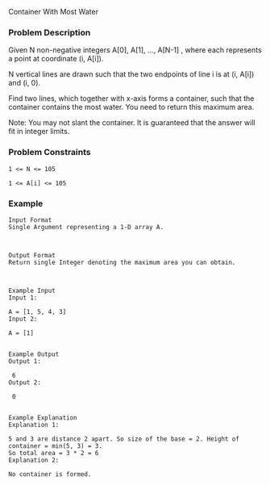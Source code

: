 Container With Most Water

### Problem Description

Given N non-negative integers A[0], A[1], ..., A[N-1] , where each represents a point at coordinate (i, A[i]).

N vertical lines are drawn such that the two endpoints of line i is at (i, A[i]) and (i, 0).

Find two lines, which together with x-axis forms a container, such that the container contains the most water. You need to return this maximum area.

Note: You may not slant the container. It is guaranteed that the answer will fit in integer limits.

### Problem Constraints

```
1 <= N <= 105

1 <= A[i] <= 105
```

### Example

```
Input Format
Single Argument representing a 1-D array A.



Output Format
Return single Integer denoting the maximum area you can obtain.



Example Input
Input 1:

A = [1, 5, 4, 3]
Input 2:

A = [1]


Example Output
Output 1:

 6
Output 2:

 0


Example Explanation
Explanation 1:

5 and 3 are distance 2 apart. So size of the base = 2. Height of container = min(5, 3) = 3.
So total area = 3 * 2 = 6
Explanation 2:

No container is formed.


```
